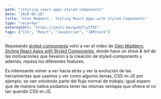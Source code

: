 ```yaml
---
path: "/styling-react-apps-styled-components"
date: "2020-06-28"
title: "Glen Maddern - Styling React Apps with Styled Components"
type: "recordar"
externalUrl: "https://youtu.be/qu4U7lwZTRI"
tags: ["CSS", "React", "JavaScript", "JAMstack"]
---
```


Repasando [styled-components](https://styled-components.com/) volv&iacute; a ver el video de [Glen Maddern](https://twitter.com/glenmaddern),
[Styling React Apps with Styled Components](https://youtu.be/qu4U7lwZTRI), donde hace un _show & tell_ de las motivaciones que llevaron a la creaci&oacute;n de
styled-components y adem&aacute;s, repasa los diferentes features.

Es interesante volver a ver hacia atr&aacute;s y ver la evoluci&oacute;n de las herramientas que usamos y ver como algunos temas, CSS-in-JS por ejemplo,
se van volviendo parte del flujo normal de trabajo; igual espero que de manera nativa podamos tener las mismas ventajas que ofrece el no tan querido CSS-in-JS.
